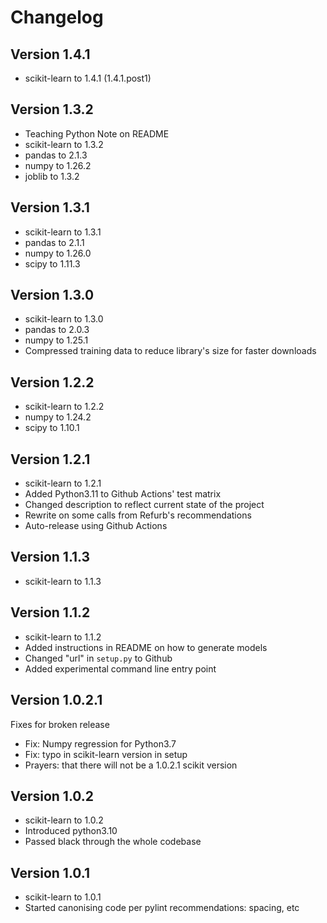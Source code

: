 # Changelog

## Version 1.4.1

* scikit-learn to 1.4.1 (1.4.1.post1)

## Version 1.3.2

* Teaching Python Note on README
* scikit-learn to 1.3.2
* pandas to 2.1.3
* numpy to 1.26.2 
* joblib to 1.3.2


## Version 1.3.1

* scikit-learn to 1.3.1
* pandas to 2.1.1
* numpy to 1.26.0
* scipy to 1.11.3

## Version 1.3.0

* scikit-learn to 1.3.0
* pandas to 2.0.3
* numpy to 1.25.1
* Compressed training data to reduce library's size for faster downloads

## Version 1.2.2

* scikit-learn to 1.2.2
* numpy to 1.24.2
* scipy to 1.10.1

## Version 1.2.1

* scikit-learn to 1.2.1
* Added Python3.11 to Github Actions' test matrix
* Changed description to reflect current state of the project
* Rewrite on some calls from Refurb's recommendations
* Auto-release using Github Actions

## Version 1.1.3

* scikit-learn to 1.1.3

## Version 1.1.2

* scikit-learn to 1.1.2
* Added instructions in README on how to generate models
* Changed "url" in `setup.py` to Github
* Added experimental command line entry point

## Version 1.0.2.1

Fixes for broken release

* Fix: Numpy regression for Python3.7
* Fix: typo in scikit-learn version in setup
* Prayers: that there will not be a 1.0.2.1 scikit version

## Version 1.0.2

* scikit-learn to 1.0.2
* Introduced python3.10
* Passed black through the whole codebase

## Version 1.0.1

* scikit-learn to 1.0.1
* Started canonising code per pylint recommendations: spacing, etc
